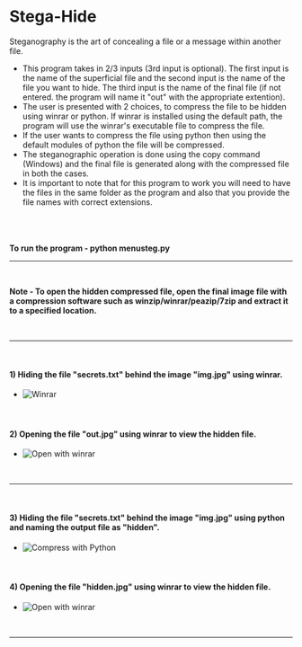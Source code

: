 # Stega-Hide
Steganography is the art of concealing a file or a message within another file.
- This program takes in 2/3 inputs (3rd input is optional). The first input is the name of the superficial file and the second input is the name of the file you want to hide. The third input is the name of the final file (if not entered. the program will name it "out" with the appropriate extention).
- The user is presented with 2 choices, to compress the file to be hidden using winrar or python. If winrar is installed using the default path, the program will use the winrar's executable file to compress the file. 
- If the user wants to compress the file using python then using the default modules of python the file will be compressed. 
- The steganographic operation is done using the copy command (Windows) and the final file is generated along with the compressed file in both the cases. 
- It is important to note that for this program to work you will need to have the files in the same folder as the program and also that you provide the file names with correct extensions. 

<br /> <br /> <br />
**To run the program - python menusteg.py**

---------------------------------------------------------------------------------------------------------------------------------------- 
<br />

**Note - To open the hidden compressed file, open the final image file with a compression software such as winzip/winrar/peazip/7zip and extract it to a specified location.**

<br />

----------------------------------------------------------------------------------------------------------------------------------------
<br />

#### 1) Hiding the file "secrets.txt" behind the image "img.jpg" using winrar.
- ![Winrar](https://github.com/Ashishamar99/Stega-Hide/blob/master/images/compress%20with%20winrar.png) <br /> <br /> <br />

#### 2) Opening the file "out.jpg" using winrar to view the hidden file.
- ![Open with winrar](https://github.com/Ashishamar99/Stega-Hide/blob/master/images/open%20with%20winrar.png)

<br />

----------------------------------------------------------------------------------------------------------------------------------------
<br />

#### 3) Hiding the file "secrets.txt" behind the image "img.jpg" using python and naming the output file as "hidden".
- ![Compress with Python](https://github.com/Ashishamar99/Stega-Hide/blob/master/images/compress%20with%20python.png) <br /> <br /> <br />

#### 4) Opening the file "hidden.jpg" using winrar to view the hidden file.
- ![Open with winrar](https://github.com/Ashishamar99/Stega-Hide/blob/master/images/open%20with%20winrar%20(2).png)

<br />

----------------------------------------------------------------------------------------------------------------------------------------
